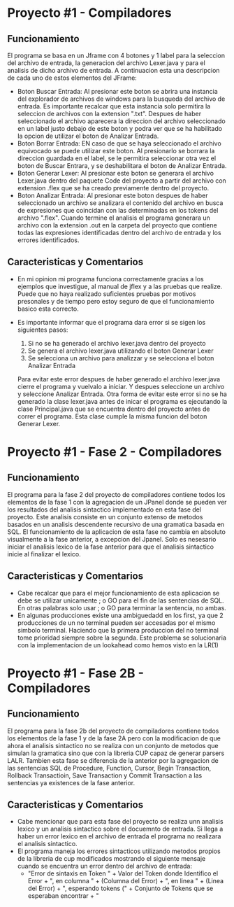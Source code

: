 # Proyecto #1 - Compiladores

## Funcionamiento
El programa se basa en un Jframe con 4 botones y 1 label para la seleccion del archivo de entrada, la generacion del archivo Lexer.java y para el analisis de dicho archivo de entrada. A continuacion esta una descripcion de cada uno de estos elementos del JFrame:
- Boton Buscar Entrada: Al presionar este boton se abrira una instancia del explorador de archivos de windows para la busqueda del archivo de entrada. Es importante recalcar que esta instancia solo permitira la seleccion de archivos con la extension ".txt". Despues de haber seleccionado el archivo aparecera la direccion del archivo seleccionado en un label justo debajo de este boton y podra ver que se ha habilitado la opcion de utilizar el boton de Analizar Entrada.
- Boton Borrar Entrada: EN caso de que se haya seleccionado el archivo equivocado se puede utilizar este boton. Al presionarlo se borrara la direccion guardada en el label, se le permitira seleccionar otra vez el boton de Buscar Entrara, y se deshabilitara el boton de Analizar Entrada.
- Boton Generar Lexer: Al presionar este boton se generara el archivo Lexer.java dentro del paquete Code del proyecto a partir del archivo con extension .flex que se ha creado previamente dentro del proyecto.
- Boton Analizar Entrada: Al presionar este boton despues de haber seleccionado un archivo se analizara el contenido del archivo en busca de expresiones que coincidan con las determinadas en los tokens del archivo ".flex". Cuando termine el analisis el programa generara un archivo con la extension .out en la carpeta del proyecto que contiene todas las expresiones identificadas dentro del archivo de entrada y los errores identificados. 

## Caracteristicas y Comentarios
- En mi opinion mi programa funciona correctamente gracias a los ejemplos que investigue, al manual de jflex y a las pruebas que realize. Puede que no haya realizado suficientes pruebas por motivos presonales y de tiempo pero estoy seguro de que el funcionamiento basico esta correcto.
- Es importante informar que el programa dara error si se sigen los siguientes pasos:
  1. Si no se ha generado el archivo lexer.java dentro del proyecto
  2. Se genera el archivo lexer.java utilizando el boton Generar Lexer
  3. Se selecciona un archivo para analizzar y se selecciona el boton Analizar Entrada
  
  Para evitar este error despues de haber generado el archivo lexer.java cierre el programa y vuelvalo a iniciar. Y despues seleccione un 
  archivo y seleccione Analizar Entrada. Otra forma de evitar este error si no se ha generado la clase lexer.java antes de inicar el 
  programa es ejecutando la clase Principal.java que se encuentra dentro del proyecto antes de correr el programa. Esta clase cumple la
  misma funcion del boton Generar Lexer.
  
# Proyecto #1 - Fase 2 - Compiladores
  
## Funcionamiento
  El programa para la fase 2 del proyecto de compiladores contiene todos los elementos de la fase 1 con la agregacion de un JPanel donde
  se pueden ver los resultados del analisis sintactico implementado en esta fase del proyecto. Este analisis consiste en un conjunto
  extenso de metodos basados en un analisis descendente recursivo de una gramatica basada en SQL.
  El funcionamiento de la aplicacion de esta fase no cambia en absoluto visualmente a la fase anterior, a excepcion del Jpanel. Solo es   nesesario iniciar el analisis lexico de la fase anterior para que el analisis sintactico inicie al finalizar el lexico.
  
## Caracteristicas y Comentarios
  - Cabe recalcar que para el mejor funcionamiento de esta aplicacion se debe se utilizar unicamente ; o GO para el fin de las
  sentencias de SQL. En otras palabras solo usar ; o GO para terminar la sentencia, no ambas.
  - En algunas producciones existe una ambiguedadd en los first, ya que 2 producciones de un no terminal pueden ser accesadas por el
  mismo simbolo terminal. Haciendo que la primera produccion del no terminal tome prioridad siempre sobre la segunda. Este problema se 
  solucionaria con la implementacion de un lookahead como hemos visto en la LR(1)
  
# Proyecto #1 - Fase 2B - Compiladores

## Funcionamiento
  El programa para la fase 2b del proyecto de compiladores contiene todos los elementos de la fase 1 y de la fase 2A pero con la      modificacion de que ahora el analisis sintactico no se realiza con un conjunto de metodos que simulan la gramatica sino que con la libreria CUP capaz de generar parsers LALR. Tambien esta fase se diferencia de la anterior por la agregacion de las sentencias SQL de Procedure, Function, Cursor, Begin Transaction, Rollback Transactioin, Save Transaction y Commit Transaction a las sentencias ya existences de la fase anterior.
  
## Caracteristicas y Comentarios
 - Cabe mencionar que para esta fase del proyecto se realiza unn analisis lexico y un analisis sintactico sobre el docuemnto de entrada. Si llega a haber un error lexico en el archivo de entrada el programa no realizara el analisis sintactico.
 - El programa maneja los errores sintacticos utilizando metodos propios de la libreria de cup modificados mostrando el siguiente mensaje cuando se encuentra un error dentro del archivo de entrada:
    - "Error de sintaxis en Token " + Valor del Token donde Identifico el Error + ", en columna " + (Columna del Error) + ", en linea " + (Linea del Error) + ", esperando tokens (" + Conjunto de Tokens que se esperaban encontrar + "
